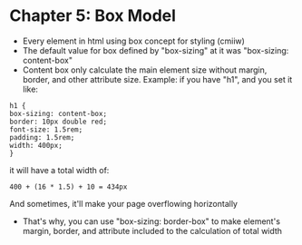 # Chapter 5: Box Model

- Every element in html using box concept for styling (cmiiw)
- The default value for box defined by "box-sizing" at it was "box-sizing: content-box"
- Content box only calculate the main element size without margin, border, and other attribute size. Example: if you have "h1", and you set it like:

```
h1 {
box-sizing: content-box;
border: 10px double red;
font-size: 1.5rem;
padding: 1.5rem;
width: 400px;
}
```

it will have a total width of:

```
400 + (16 * 1.5) + 10 = 434px
```

And sometimes, it'll make your page overflowing horizontally

- That's why, you can use "box-sizing: border-box" to make element's margin, border, and attribute included to the calculation of total width
